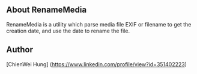 ## About RenameMedia

RenameMedia is a utility which parse media file EXIF or filename
to get the creation date, and use the date to rename the file.



## Author
[ChienWei Hung] (https://www.linkedin.com/profile/view?id=351402223)
